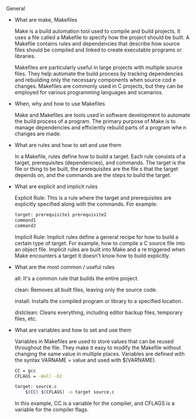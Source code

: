 General

 * What are make, Makefiles

    Make is a build automation tool used to compile and build projects. It uses a file called a Makefile to specify how the project should be built. A Makefile contains rules and dependencies that describe     how source files should be compiled and linked to create executable programs or libraries.

    
    Makefiles are particularly useful in large projects with multiple source files. They help automate the build process by tracking dependencies and rebuilding only the necessary components when source cod    e changes. Makefiles are commonly used in C projects, but they can be employed for various programming languages and scenarios.

 * When, why and how to use Makefiles

    Make and Makefiles are tools used in software development to automate the build process of a program. The primary purpose of Make is to manage dependencies and efficiently rebuild parts of a program whe    n changes are made.

 * What are rules and how to set and use them
    
    In a Makefile, rules define how to build a target. Each rule consists of a target, prerequisites (dependencies), and commands. The target is the file or thing to be built, the prerequisites are the file    s that the target depends on, and the commands are the steps to build the target.

 * What are explicit and implicit rules

    Explicit Rule: This is a rule where the target and prerequisites are explicitly specified along with the commands. For example:
    ```bash
    target: prerequisite1 prerequisite2
	command1
	command2
    ```

    Implicit Rule: Implicit rules define a general recipe for how to build a certain type of target. For example, how to compile a C source file into an object file. Implicit rules are built into Make and a    re triggered when Make encounters a target it doesn't know how to build explicitly.



 * What are the most common / useful rules

    all: It's a common rule that builds the entire project.
    
    clean: Removes all built files, leaving only the source code.
    
    install: Installs the compiled program or library to a specified location.
    
    distclean: Cleans everything, including editor backup files, temporary files, etc.

 * What are variables and how to set and use them

    Variables in Makefiles are used to store values that can be reused throughout the file. They make it easy to modify the Makefile without changing the same value in multiple places. Variables are defined    with the syntax VARNAME = value and used with $(VARNAME).

    ```bash
    CC = gcc
    CFLAGS = -Wall -O2

    target: source.c
	    $(CC) $(CFLAGS) -o target source.c
    ```
    In this example, CC is a variable for the compiler, and CFLAGS is a variable for the compiler flags.




